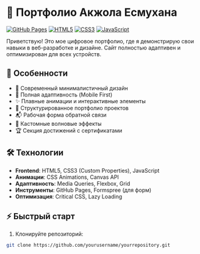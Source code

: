 # 🚀 Портфолио Акжола Есмухана

[![GitHub Pages](https://img.shields.io/badge/Deployed-GitHub%20Pages-blue?logo=github)](https://yourusername.github.io)
[![HTML5](https://img.shields.io/badge/HTML5-E34F26?logo=html5&logoColor=white)](https://developer.mozilla.org/ru/docs/Web/HTML)
[![CSS3](https://img.shields.io/badge/CSS3-1572B6?logo=css3&logoColor=white)](https://developer.mozilla.org/ru/docs/Web/CSS)
[![JavaScript](https://img.shields.io/badge/JavaScript-F7DF1E?logo=javascript&logoColor=black)](https://developer.mozilla.org/ru/docs/Web/JavaScript)


Приветствую! Это мое цифровое портфолио, где я демонстрирую свои навыки в веб-разработке и дизайне. Сайт полностью адаптивен и оптимизирован для всех устройств.

## 🌟 Особенности

- 🎨 Современный минималистичный дизайн
- 📱 Полная адаптивность (Mobile First)
- ✨ Плавные анимации и интерактивные элементы
- 📂 Структурированное портфолио проектов
- 📬 Рабочая форма обратной связи
- 🌊 Кастомные волновые эффекты
- 🏆 Секция достижений с сертификатами

## 🛠 Технологии

- **Frontend**: HTML5, CSS3 (Custom Properties), JavaScript
- **Анимации**: CSS Animations, Canvas API
- **Адаптивность**: Media Queries, Flexbox, Grid
- **Инструменты**: GitHub Pages, Formspree (для форм)
- **Оптимизация**: Critical CSS, Lazy Loading

## ⚡️ Быстрый старт

1. Клонируйте репозиторий:
```bash
git clone https://github.com/yourusername/yourrepository.git